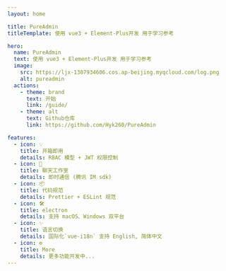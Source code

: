 ```yaml
---
layout: home

title: PureAdmin
titleTemplate: 使用 vue3 + Element-Plus开发 用于学习参考

hero:
  name: PureAdmin
  text: 使用 vue3 + Element-Plus开发 用于学习参考
  image:
    src: https://ljx-1307934606.cos.ap-beijing.myqcloud.com/log.png
    alt: pureadmin
  actions:
    - theme: brand
      text: 开始
      link: /guide/
    - theme: alt
      text: Github仓库
      link: https://github.com/Hyk260/PureAdmin

features:
  - icon: 💡
    title: 开箱即用
    details: RBAC 模型 + JWT 权限控制
  - icon: 🎨
    title: 聊天工作室
    details: 即时通信 (腾讯 IM sdk)
  - icon: 📦
    title: 代码规范
    details: Prettier + ESLint 规范
  - icon: 🛠️
    title: electron
    details: 支持 macOS、Windows 双平台
  - icon: ✨
    title: 语言切换
    details: 国际化`vue-i18n` 支持 English, 简体中文
  - icon: ⚙️
    title: More
    details: 更多功能开发中...
---
```

